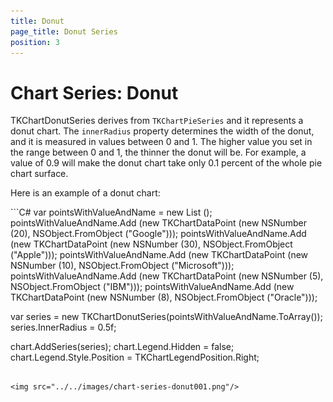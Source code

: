 ```yaml
---
title: Donut
page_title: Donut Series
position: 3
---
```


# Chart Series: Donut

TKChartDonutSeries derives from <code>TKChartPieSeries</code> and it represents a donut chart. The <code>innerRadius</code> property determines the width of the donut, and it is measured in values between 0 and 1. The higher value you set in the range between 0 and 1, the thinner the donut will be. For example, a value of 0.9 will make the donut chart take only 0.1 percent of the whole pie chart surface.

Here is an example of a donut chart:

<snippet id='chart-dnt'/>
<snippet id='chart-dnt-swift'/>
```C#
var pointsWithValueAndName = new List<TKChartDataPoint> ();
pointsWithValueAndName.Add (new TKChartDataPoint (new NSNumber (20), NSObject.FromObject ("Google")));
pointsWithValueAndName.Add (new TKChartDataPoint (new NSNumber (30), NSObject.FromObject ("Apple")));
pointsWithValueAndName.Add (new TKChartDataPoint (new NSNumber (10), NSObject.FromObject ("Microsoft")));
pointsWithValueAndName.Add (new TKChartDataPoint (new NSNumber (5), NSObject.FromObject ("IBM")));
pointsWithValueAndName.Add (new TKChartDataPoint (new NSNumber (8), NSObject.FromObject ("Oracle")));

var series = new TKChartDonutSeries(pointsWithValueAndName.ToArray());
series.InnerRadius = 0.5f;

chart.AddSeries(series);
chart.Legend.Hidden = false;
chart.Legend.Style.Position = TKChartLegendPosition.Right;
```

<img src="../../images/chart-series-donut001.png"/>

